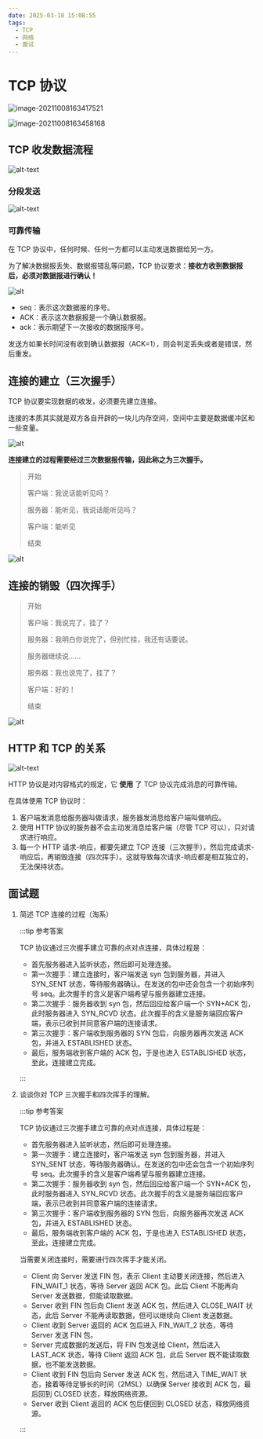 ```yaml
---
date: 2025-03-18 15:08:55
tags:
  - TCP
  - 网络
  - 面试
---
```


# TCP 协议

![image-20211008163417521](https://blog-1328542955.cos.ap-shanghai.myqcloud.com/model5.excalidraw.png)

![image-20211008163458168](https://blog-1328542955.cos.ap-shanghai.myqcloud.com/en-de-capsulation.png)

## TCP 收发数据流程

![alt-text](https://blog-1328542955.cos.ap-shanghai.myqcloud.com/20211021122224.png)

### 分段发送

![alt-text](https://blog-1328542955.cos.ap-shanghai.myqcloud.com/20211021123315.png)

### 可靠传输

在 TCP 协议中，任何时候、任何一方都可以主动发送数据给另一方。

为了解决数据报丢失、数据报错乱等问题，TCP 协议要求：**接收方收到数据报后，必须对数据报进行确认！**

![alt](https://blog-1328542955.cos.ap-shanghai.myqcloud.com/20211021124852.png)

- seq：表示这次数据报的序号。
- ACK：表示这次数据报是一个确认数据报。
- ack：表示期望下一次接收的数据报序号。

发送方如果长时间没有收到确认数据报（ACK=1），则会判定丢失或者是错误，然后重发。

## 连接的建立（三次握手）

TCP 协议要实现数据的收发，必须要先建立连接。

连接的本质其实就是双方各自开辟的一块儿内存空间，空间中主要是数据缓冲区和一些变量。

![alt](https://blog-1328542955.cos.ap-shanghai.myqcloud.com/20211021125708.png)

**连接建立的过程需要经过三次数据报传输，因此称之为三次握手。**

> 开始
>
> 客户端：我说话能听见吗？
>
> 服务器：能听见，我说话能听见吗？
>
> 客户端：能听见
>
> 结束

![alt](https://blog-1328542955.cos.ap-shanghai.myqcloud.com/20211021131710.png)

## 连接的销毁（四次挥手）

> 开始
>
> 客户端：我说完了，挂了？
>
> 服务器：我明白你说完了，但别忙挂，我还有话要说。
>
> 服务器继续说......
>
> 服务器：我也说完了，挂了？
>
> 客户端：好的！
>
> 结束

![alt](https://blog-1328542955.cos.ap-shanghai.myqcloud.com/20211021143028.png)

## HTTP 和 TCP 的关系

![alt-text](https://blog-1328542955.cos.ap-shanghai.myqcloud.com/20211021134242.png)

HTTP 协议是对内容格式的规定，它 **使用** 了 TCP 协议完成消息的可靠传输。

在具体使用 TCP 协议时：

1. 客户端发消息给服务器叫做请求，服务器发消息给客户端叫做响应。
2. 使用 HTTP 协议的服务器不会主动发消息给客户端（尽管 TCP 可以），只对请求进行响应。
3. 每一个 HTTP 请求-响应，都要先建立 TCP 连接（三次握手），然后完成请求-响应后，再销毁连接（四次挥手）。这就导致每次请求-响应都是相互独立的，无法保持状态。

## 面试题

1. 简述 TCP 连接的过程（淘系）

   :::tip 参考答案

   TCP 协议通过三次握手建立可靠的点对点连接，具体过程是：

   - 首先服务器进入监听状态，然后即可处理连接。
   - 第一次握手：建立连接时，客户端发送 syn 包到服务器，并进入 SYN_SENT 状态，等待服务器确认。在发送的包中还会包含一个初始序列号 seq。此次握手的含义是客户端希望与服务器建立连接。
   - 第二次握手：服务器收到 syn 包，然后回应给客户端一个 SYN+ACK 包，此时服务器进入 SYN_RCVD 状态。此次握手的含义是服务端回应客户端，表示已收到并同意客户端的连接请求。
   - 第三次握手：客户端收到服务器的 SYN 包后，向服务器再次发送 ACK 包，并进入 ESTABLISHED 状态。
   - 最后，服务端收到客户端的 ACK 包，于是也进入 ESTABLISHED 状态，至此，连接建立完成。

   :::

2. 谈谈你对 TCP 三次握手和四次挥手的理解。

   :::tip 参考答案

   TCP 协议通过三次握手建立可靠的点对点连接，具体过程是：

   - 首先服务器进入监听状态，然后即可处理连接。
   - 第一次握手：建立连接时，客户端发送 syn 包到服务器，并进入 SYN_SENT 状态，等待服务器确认。在发送的包中还会包含一个初始序列号 seq。此次握手的含义是客户端希望与服务器建立连接。
   - 第二次握手：服务器收到 syn 包，然后回应给客户端一个 SYN+ACK 包，此时服务器进入 SYN_RCVD 状态。此次握手的含义是服务端回应客户端，表示已收到并同意客户端的连接请求。
   - 第三次握手：客户端收到服务器的 SYN 包后，向服务器再次发送 ACK 包，并进入 ESTABLISHED 状态。
   - 最后，服务端收到客户端的 ACK 包，于是也进入 ESTABLISHED 状态，至此，连接建立完成。

   当需要关闭连接时，需要进行四次挥手才能关闭。

   - Client 向 Server 发送 FIN 包，表示 Client 主动要关闭连接，然后进入 FIN_WAIT_1 状态，等待 Server 返回 ACK 包。此后 Client 不能再向 Server 发送数据，但能读取数据。
   - Server 收到 FIN 包后向 Client 发送 ACK 包，然后进入 CLOSE_WAIT 状态，此后 Server 不能再读取数据，但可以继续向 Client 发送数据。
   - Client 收到 Server 返回的 ACK 包后进入 FIN_WAIT_2 状态，等待 Server 发送 FIN 包。
   - Server 完成数据的发送后，将 FIN 包发送给 Client，然后进入 LAST_ACK 状态，等待 Client 返回 ACK 包，此后 Server 既不能读取数据，也不能发送数据。
   - Client 收到 FIN 包后向 Server 发送 ACK 包，然后进入 TIME_WAIT 状态，接着等待足够长的时间（2MSL）以确保 Server 接收到 ACK 包，最后回到 CLOSED 状态，释放网络资源。
   - Server 收到 Client 返回的 ACK 包后便回到 CLOSED 状态，释放网络资源。

   :::
